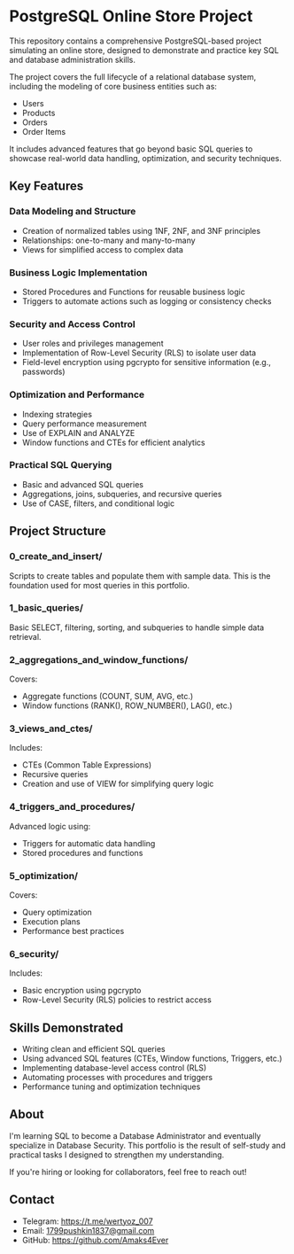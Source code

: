 # PostgreSQL Online Store Project

This repository contains a comprehensive PostgreSQL-based project simulating an online store, designed to demonstrate and practice key SQL and database administration skills.

The project covers the full lifecycle of a relational database system, including the modeling of core business entities such as:

- Users
- Products
- Orders
- Order Items

It includes advanced features that go beyond basic SQL queries to showcase real-world data handling, optimization, and security techniques.

## Key Features

### Data Modeling and Structure
- Creation of normalized tables using 1NF, 2NF, and 3NF principles
- Relationships: one-to-many and many-to-many
- Views for simplified access to complex data

### Business Logic Implementation
- Stored Procedures and Functions for reusable business logic
- Triggers to automate actions such as logging or consistency checks

### Security and Access Control
- User roles and privileges management
- Implementation of Row-Level Security (RLS) to isolate user data
- Field-level encryption using pgcrypto for sensitive information (e.g., passwords)

### Optimization and Performance
- Indexing strategies
- Query performance measurement
- Use of EXPLAIN and ANALYZE
- Window functions and CTEs for efficient analytics

### Practical SQL Querying
- Basic and advanced SQL queries
- Aggregations, joins, subqueries, and recursive queries
- Use of CASE, filters, and conditional logic

## Project Structure

### 0_create_and_insert/
Scripts to create tables and populate them with sample data. This is the foundation used for most queries in this portfolio.

### 1_basic_queries/
Basic SELECT, filtering, sorting, and subqueries to handle simple data retrieval.

### 2_aggregations_and_window_functions/
Covers:
- Aggregate functions (COUNT, SUM, AVG, etc.)
- Window functions (RANK(), ROW_NUMBER(), LAG(), etc.)

### 3_views_and_ctes/
Includes:
- CTEs (Common Table Expressions)
- Recursive queries
- Creation and use of VIEW for simplifying query logic

### 4_triggers_and_procedures/
Advanced logic using:
- Triggers for automatic data handling
- Stored procedures and functions

### 5_optimization/
Covers:
- Query optimization
- Execution plans
- Performance best practices

### 6_security/
Includes:
- Basic encryption using pgcrypto
- Row-Level Security (RLS) policies to restrict access

## Skills Demonstrated

- Writing clean and efficient SQL queries
- Using advanced SQL features (CTEs, Window functions, Triggers, etc.)
- Implementing database-level access control (RLS)
- Automating processes with procedures and triggers
- Performance tuning and optimization techniques

## About

I'm learning SQL to become a Database Administrator and eventually specialize in Database Security. This portfolio is the result of self-study and practical tasks I designed to strengthen my understanding.

If you're hiring or looking for collaborators, feel free to reach out!

## Contact

- Telegram: https://t.me/wertyoz_007
- Email: 1799pushkin1837@gmail.com
- GitHub: https://github.com/Amaks4Ever
